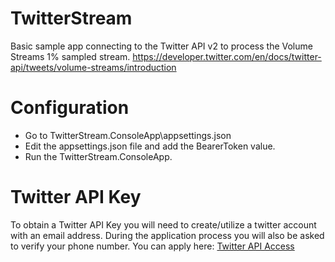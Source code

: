 # TwitterStream
Basic sample app connecting to the Twitter API v2 to process the Volume Streams 1% sampled stream.
https://developer.twitter.com/en/docs/twitter-api/tweets/volume-streams/introduction

# Configuration
* Go to TwitterStream.ConsoleApp\appsettings.json
* Edit the appsettings.json file and add the BearerToken value.
* Run the TwitterStream.ConsoleApp.

# Twitter API Key
To obtain a Twitter API Key you will need to create/utilize a twitter account with an email address. During the application process you will also be asked to verify your phone number. You can apply here: [Twitter API Access](https://developer.twitter.com/)
